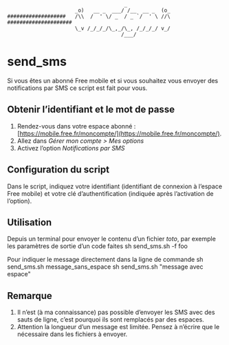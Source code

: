                                           _
                          _o)   __ _  ___/ /__  __ _  (o_
    ###################   /\\  /  ' \/ _  / _ `/  ' \ //\   #####################
                          \_v /_/_/_/\_,_/\_, /_/_/_/ v_/
                                         /___/

send_sms
========

Si vous &ecirc;tes un abonn&eacute; Free mobile et si vous souhaitez vous envoyer des notifications par SMS ce script est fait pour vous.

Obtenir l’identifiant et le mot de passe
----------------------------------------

1. Rendez-vous dans votre espace abonn&eacute; : [https://mobile.free.fr/moncompte/](https://mobile.free.fr/moncompte/).
2. Allez dans *G&eacute;rer mon compte > Mes options*
3. Activez l’option *Notifications par SMS*

Configuration du script
-----------------------

Dans le script, indiquez votre identifiant (identifiant de connexion &agrave; l’espace Free mobile) et votre cl&eacute; d’authentification (indiqu&eacute;e apr&egrave;s l’activation de l’option).

Utilisation
-----------

Depuis un terminal pour envoyer le contenu d’un fichier _toto_, par exemple les param&egrave;tres de sortie d’un code faites 
    sh send_sms.sh -f foo

Pour indiquer le message directement dans la ligne de commande 
    sh send_sms.sh message_sans_espace
    sh send_sms.sh "message avec espace"

Remarque
--------

1. Il n’est (&agrave; ma connaissance) pas possible d’envoyer les SMS avec des sauts de ligne, c’est pourquoi ils sont remplac&eacute;s par des espaces.
2. Attention la longueur d’un message est limit&eacute;e. Pensez &agrave; n’&eacute;crire que le n&eacute;cessaire dans les fichiers &agrave; envoyer.
